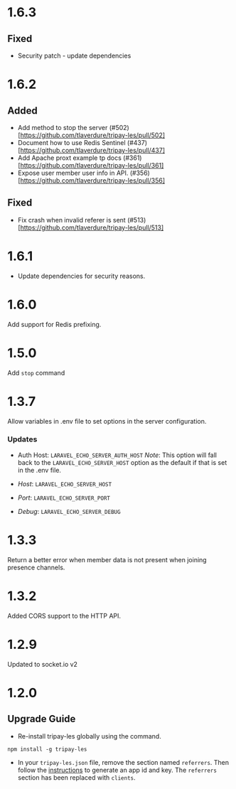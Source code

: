# 1.6.3

## Fixed

-   Security patch - update dependencies

# 1.6.2

## Added

-   Add method to stop the server (#502)[https://github.com/tlaverdure/tripay-les/pull/502]
-   Document how to use Redis Sentinel (#437)[https://github.com/tlaverdure/tripay-les/pull/437]
-   Add Apache proxt example tp docs (#361)[https://github.com/tlaverdure/tripay-les/pull/361]
-   Expose user member user info in API. (#356)[https://github.com/tlaverdure/tripay-les/pull/356]

## Fixed

-   Fix crash when invalid referer is sent (#513)[https://github.com/tlaverdure/tripay-les/pull/513]

# 1.6.1

-   Update dependencies for security reasons.

# 1.6.0

Add support for Redis prefixing.

# 1.5.0

Add `stop` command

# 1.3.7

Allow variables in .env file to set options in the server configuration.

### Updates

-   Auth Host: `LARAVEL_ECHO_SERVER_AUTH_HOST` _Note_: This option will fall back to the `LARAVEL_ECHO_SERVER_HOST` option as the default if that is set in the .env file.

-   _Host_: `LARAVEL_ECHO_SERVER_HOST`

-   _Port_: `LARAVEL_ECHO_SERVER_PORT`

-   _Debug_: `LARAVEL_ECHO_SERVER_DEBUG`

# 1.3.3

Return a better error when member data is not present when joining presence channels.

# 1.3.2

Added CORS support to the HTTP API.

# 1.2.9

Updated to socket.io v2

# 1.2.0

## Upgrade Guide

-   Re-install tripay-les globally using the command.

```
npm install -g tripay-les
```

-   In your `tripay-les.json` file, remove the section named `referrers`. Then follow the [instructions](https://github.com/tlaverdure/tripay-les#api-clients) to generate an app id and key. The `referrers` section has been replaced with `clients`.
